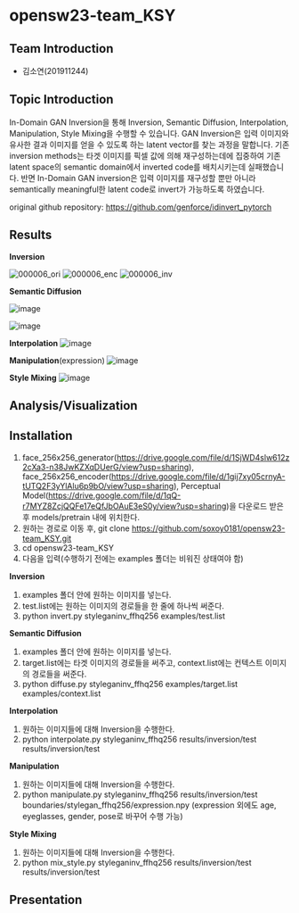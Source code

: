 # opensw23-team_KSY

## Team Introduction
- 김소연(201911244)

## Topic Introduction
In-Domain GAN Inversion을 통해 Inversion, Semantic Diffusion, Interpolation, Manipulation, Style Mixing을 수행할 수 있습니다. 
GAN Inversion은 입력 이미지와 유사한 결과 이미지를 얻을 수 있도록 하는 latent vector를 찾는 과정을 말합니다. 기존 inversion methods는 타겟 이미지를 픽셀 값에 의해 재구성하는데에 집중하여 기존 latent space의 semantic domain에서 inverted code를 배치시키는데 실패했습니다. 반면 In-Domain GAN inversion은 입력 이미지를 재구성할 뿐만 아니라 semantically meaningful한 latent code로 invert가 가능하도록 하였습니다.

original github repository: https://github.com/genforce/idinvert_pytorch

## Results
**Inversion**

![000006_ori](https://github.com/soxoy0181/opensw23-team_KSY/assets/127181364/02b4201d-8576-4deb-a282-851aa5401540)
![000006_enc](https://github.com/soxoy0181/opensw23-team_KSY/assets/127181364/5f6a49c0-79d9-468d-83ba-f94d9d083cbf)
![000006_inv](https://github.com/soxoy0181/opensw23-team_KSY/assets/127181364/6b70623a-a59b-4daa-ac6d-0bdf5f06b98d)

**Semantic Diffusion**

![image](https://github.com/soxoy0181/opensw23-team_KSY/assets/127181364/c8414aab-128a-44a9-8210-43b79da8c0d6)

![image](https://github.com/soxoy0181/opensw23-team_KSY/assets/127181364/f494022c-973f-4192-951d-86aac90a61bd)

**Interpolation** 
![image](https://github.com/soxoy0181/opensw23-team_KSY/assets/127181364/f2a64094-cbb8-4d92-9bd0-26769cf7446c)

**Manipulation**(expression)
![image](https://github.com/soxoy0181/opensw23-team_KSY/assets/127181364/00f55970-9b02-4314-8f68-96c3a50bbc4a)

**Style Mixing**
![image](https://github.com/soxoy0181/opensw23-team_KSY/assets/127181364/c0b152da-c484-4bc2-96ff-4216288b9a33)


## Analysis/Visualization

## Installation
1. face_256x256_generator(https://drive.google.com/file/d/1SjWD4slw612z2cXa3-n38JwKZXqDUerG/view?usp=sharing), face_256x256_encoder(https://drive.google.com/file/d/1gij7xy05crnyA-tUTQ2F3yYlAlu6p9bO/view?usp=sharing), Perceptual Model(https://drive.google.com/file/d/1qQ-r7MYZ8ZcjQQFe17eQfJbOAuE3eS0y/view?usp=sharing)을 다운로드 받은 후 models/pretrain 내에 위치한다.
2. 원하는 경로로 이동 후, git clone https://github.com/soxoy0181/opensw23-team_KSY.git
3. cd opensw23-team_KSY
4. 다음을 입력(수행하기 전에는 examples 폴더는 비워진 상태여야 함)

**Inversion**
1) examples 폴더 안에 원하는 이미지를 넣는다.
2) test.list에는 원하는 이미지의 경로들을 한 줄에 하나씩 써준다.
3) python invert.py styleganinv_ffhq256 examples/test.list

**Semantic Diffusion**
1) examples 폴더 안에 원하는 이미지를 넣는다.
2) target.list에는 타겟 이미지의 경로들을 써주고, context.list에는 컨텍스트 이미지의 경로들을 써준다.
3) python diffuse.py styleganinv_ffhq256 examples/target.list examples/context.list

**Interpolation** 
1) 원하는 이미지들에 대해 Inversion을 수행한다.
2) python interpolate.py styleganinv_ffhq256 results/inversion/test results/inversion/test

**Manipulation**
1) 원하는 이미지들에 대해 Inversion을 수행한다.
2) python manipulate.py styleganinv_ffhq256 results/inversion/test boundaries/stylegan_ffhq256/expression.npy (expression 외에도 age, eyeglasses, gender, pose로 바꾸어 수행 가능)

**Style Mixing**
1) 원하는 이미지들에 대해 Inversion을 수행한다.
2) python mix_style.py styleganinv_ffhq256 results/inversion/test results/inversion/test

## Presentation
